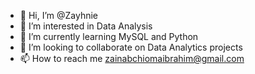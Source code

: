 - 👋 Hi, I’m @Zayhnie
- 👀 I’m interested in Data Analysis
- 🌱 I’m currently learning MySQL and Python
- 💞️ I’m looking to collaborate on Data Analytics projects
- 📫 How to reach me zainabchiomaibrahim@gmail.com

<!---
Zayhnie/Zayhnie is a ✨ special ✨ repository because its `README.md` (this file) appears on your GitHub profile.
You can click the Preview link to take a look at your changes.
--->
